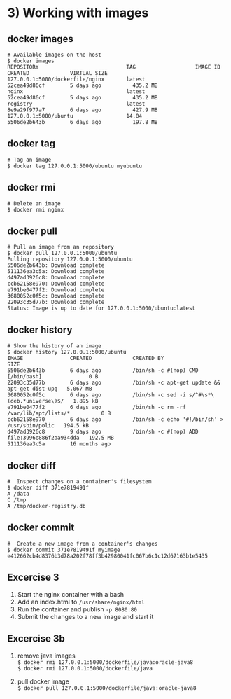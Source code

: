 # 3) Working with images


## docker images

```
# Available images on the host
$ docker images
REPOSITORY                            TAG                   IMAGE ID            CREATED             VIRTUAL SIZE
127.0.0.1:5000/dockerfile/nginx       latest                52cea49d86cf        5 days ago          435.2 MB
nginx                                 latest                52cea49d86cf        5 days ago          435.2 MB
registry                              latest                8e9a29f977a7        6 days ago          427.9 MB
127.0.0.1:5000/ubuntu                 14.04                 5506de2b643b        6 days ago          197.8 MB
```


## docker tag

```
# Tag an image
$ docker tag 127.0.0.1:5000/ubuntu myubuntu
```


## docker rmi

```
# Delete an image
$ docker rmi nginx
```


## docker pull

```
# Pull an image from an repository
$ docker pull 127.0.0.1:5000/ubuntu
Pulling repository 127.0.0.1:5000/ubuntu
5506de2b643b: Download complete
511136ea3c5a: Download complete
d497ad3926c8: Download complete
ccb62158e970: Download complete
e791be0477f2: Download complete
3680052c0f5c: Download complete
22093c35d77b: Download complete
Status: Image is up to date for 127.0.0.1:5000/ubuntu:latest
```


## docker history

```
# Show the history of an image
$ docker history 127.0.0.1:5000/ubuntu
IMAGE               CREATED             CREATED BY                                      SIZE
5506de2b643b        6 days ago          /bin/sh -c #(nop) CMD [/bin/bash]               0 B
22093c35d77b        6 days ago          /bin/sh -c apt-get update && apt-get dist-upg   5.067 MB
3680052c0f5c        6 days ago          /bin/sh -c sed -i s/^#\s*\(deb.*universe\)$/   1.895 kB
e791be0477f2        6 days ago          /bin/sh -c rm -rf /var/lib/apt/lists/*          0 B
ccb62158e970        6 days ago          /bin/sh -c echo '#!/bin/sh' > /usr/sbin/polic   194.5 kB
d497ad3926c8        9 days ago          /bin/sh -c #(nop) ADD file:3996e886f2aa934dda   192.5 MB
511136ea3c5a        16 months ago
```


## docker diff
```
#  Inspect changes on a container's filesystem
$ docker diff 371e7819491f
A /data
C /tmp
A /tmp/docker-registry.db
```


## docker commit

```
#  Create a new image from a container's changes
$ docker commit 371e7819491f myimage
e412662cb4d8376b3d78a202f78ff3b42980041fc067b6c1c12d67163b1e5435
```

## Excercise 3
1. Start the nginx container with a bash
2. Add an index.html to `/usr/share/nginx/html`
3. Run the container and publish `-p 8080:80`
4. Submit the changes to a new image and start it


## Excercise 3b
1. remove java images<br>
`$ docker rmi 127.0.0.1:5000/dockerfile/java:oracle-java8`<br>
`$ docker rmi 127.0.0.1:5000/dockerfile/java`

2. pull docker image<br>
`$ docker pull 127.0.0.1:5000/dockerfile/java:oracle-java8`

<!--
Solution

$ docker create --name mynginx -p 8080:80 nginx
$ docker start -i mynginx
# browse to localhost:8080
# keep running open new terminal
$ docker exec -it mynginx /bin/bash
$ echo hello wjax > /usr/share/nginx/html/index.html
# browse to localhost:8080
$ docker diff mynginx
# make image
$ docker commit mynginx wjaxnginx
$ docker images
$ docker run -p 8080:80 wjaxnginx

$ docker ps -a
$ docker diff 39005338b8d1

-->